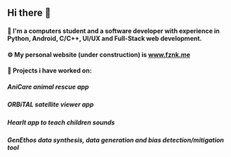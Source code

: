 ## Hi there 👋
#### 🤔 I'm a computers student and a software developer with experience in Python, Android, C/C++, UI/UX and Full-Stack web development.
#### ⚙️ My personal website (under construction) is www.fznk.me
#### 🐣 Projects i have worked on:
##### AniCare animal rescue app
##### ORBiTAL satellite viewer app
##### HearIt app to teach children sounds
##### GenEthos data synthesis, data generation and bias detection/mitigation tool
<!--
**mysmyst/mysmyst** is a ✨ _special_ ✨ repository because its `README.md` (this file) appears on your GitHub profile.

Here are some ideas to get you started:

- 🔭 I’m currently working on ...
- 🌱 I’m currently learning ...
- 👯 I’m looking to collaborate on ...
- 🤔 I’m looking for help with ...
- 💬 Ask me about ...
- 📫 How to reach me: ...
- 😄 Pronouns: ...
- ⚡ Fun fact: ...
-->
